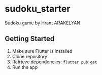 # sudoku_starter

Sudoku game by Hrant ARAKELYAN

## Getting Started

1. Make sure Flutter is installed
2. Clone repository
3. Retrieve dependencies: `flutter pub get`
4. Run the app